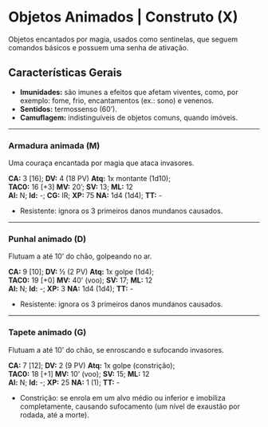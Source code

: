# Objetos Animados | Construto (X)

Objetos encantados por magia, usados como sentinelas, que seguem comandos básicos e possuem uma senha de ativação.

## Características Gerais

- **Imunidades:** são imunes a efeitos que afetam viventes, como, por exemplo: fome, frio, encantamentos (ex.: sono) e venenos.
- **Sentidos:** termossenso (60’).
- **Camuflagem:** indistinguíveis de objetos comuns, quando imóveis.

---

### Armadura animada (M)

Uma couraça encantada por magia que ataca invasores.

**CA:** 3 [16]; **DV:** 4 (18 PV) **Atq:** 1x montante (1d10);  
**TAC0:** 16 [+3] **MV:** 20’; **SV:** 13; **ML:** 12  
**Al:** N; **Id:** -; **CG:** IR; **XP:** 75 **NA:** 1d4 (1d4); **TT:** -

- Resistente: ignora os 3 primeiros danos mundanos causados.

---

### Punhal animado (D)

Flutuam a até 10’ do chão, golpeando no ar.

**CA:** 9 [10]; **DV:** ½ (2 PV) **Atq:** 1x golpe (1d4);  
**TAC0:** 19 [+0] **MV:** 40’ (voo); **SV:** 17; **ML:** 12   
**Al:** N; **Id:** -; **XP:** 3 **NA:** 1d4 (1d4); **TT:** -

- Resistente: ignora os 3 primeiros danos mundanos causados.

---

### Tapete animado (G)

Flutuam a até 10’ do chão, se enroscando e sufocando invasores.

**CA:** 7 [12]; **DV:** 2 (9 PV) **Atq:** 1x golpe (constrição);  
**TAC0:** 18 [+1] **MV:** 10’ (voo); **SV:** 15; **ML:** 12  
**Al:** N; **Id:** -; **XP:** 25 **NA:** 1 (1); **TT:** -

- Constrição: se enrola em um alvo médio ou inferior e imobiliza completamente, causando sufocamento (um nível de exaustão por rodada, até a morte).
